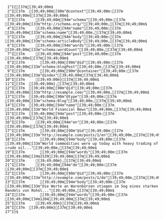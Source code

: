      1^I{[37m[39;49;00m$
     2^I[37m  [39;49;00m[90m"@context"[39;49;00m:[37m [39;49;00m{[37m[39;49;00m$
     3^I[37m     [39;49;00m[94m"schema"[39;49;00m:[37m [39;49;00m[33m"http://schema.org/"[39;49;00m,[37m[39;49;00m$
     4^I[37m     [39;49;00m[94m"name"[39;49;00m:[37m [39;49;00m[33m"schema:name"[39;49;00m,[37m[39;49;00m$
     5^I[37m     [39;49;00m[94m"body"[39;49;00m:[37m [39;49;00m[33m"schema:articleBody"[39;49;00m,[37m[39;49;00m$
     6^I[37m     [39;49;00m[94m"words"[39;49;00m:[37m [39;49;00m[33m"schema:wordCount"[39;49;00m,[37m[39;49;00m$
     7^I[37m     [39;49;00m[94m"post"[39;49;00m:[37m [39;49;00m{[37m[39;49;00m$
     8^I[37m       [39;49;00m[90m"@id"[39;49;00m:[37m [39;49;00m[33m"schema:blogPost"[39;49;00m,[37m[39;49;00m$
     9^I[37m       [39;49;00m[90m"@container"[39;49;00m:[37m [39;49;00m[33m"@index"[39;49;00m[37m[39;49;00m$
    10^I[37m     [39;49;00m}[37m[39;49;00m$
    11^I[37m  [39;49;00m},[37m[39;49;00m$
    12^I[37m  [39;49;00m[90m"@id"[39;49;00m:[37m [39;49;00m[33m"http://example.com/"[39;49;00m,[37m[39;49;00m$
    13^I[37m  [39;49;00m[90m"@type"[39;49;00m:[37m [39;49;00m[33m"schema:Blog"[39;49;00m,[37m[39;49;00m$
    14^I[37m  [39;49;00m[94m"name"[39;49;00m:[37m [39;49;00m[33m"World Financial News"[39;49;00m,[37m[39;49;00m$
    15^I[37m  [39;49;00m[94m"post"[39;49;00m:[37m [39;49;00m{[37m[39;49;00m$
    16^I[37m     [39;49;00m[94m"en"[39;49;00m:[37m [39;49;00m{[37m[39;49;00m$
    17^I[37m       [39;49;00m[90m"@id"[39;49;00m:[37m [39;49;00m[33m"http://example.com/posts/1/en"[39;49;00m,[37m[39;49;00m$
    18^I[37m       [39;49;00m[94m"body"[39;49;00m:[37m [39;49;00m[33m"World commodities were up today with heavy trading of crude oil..."[39;49;00m,[37m[39;49;00m$
    19^I[37m       [39;49;00m[94m"words"[39;49;00m:[37m [39;49;00m[34m1539[39;49;00m[37m[39;49;00m$
    20^I[37m     [39;49;00m},[37m[39;49;00m$
    21^I[37m     [39;49;00m[94m"de"[39;49;00m:[37m [39;49;00m{[37m[39;49;00m$
    22^I[37m       [39;49;00m[90m"@id"[39;49;00m:[37m [39;49;00m[33m"http://example.com/posts/1/de"[39;49;00m,[37m[39;49;00m$
    23^I[37m       [39;49;00m[94m"body"[39;49;00m:[37m [39;49;00m[33m"Die Werte an Warenbörsen stiegen im Sog eines starken Handels von Rohöl..."[39;49;00m,[37m[39;49;00m$
    24^I[37m       [39;49;00m[94m"words"[39;49;00m:[37m [39;49;00m[34m1204[39;49;00m[37m[39;49;00m$
    25^I[37m     [39;49;00m}[37m[39;49;00m$
    26^I[37m  [39;49;00m}[37m[39;49;00m$
    27^I}$
